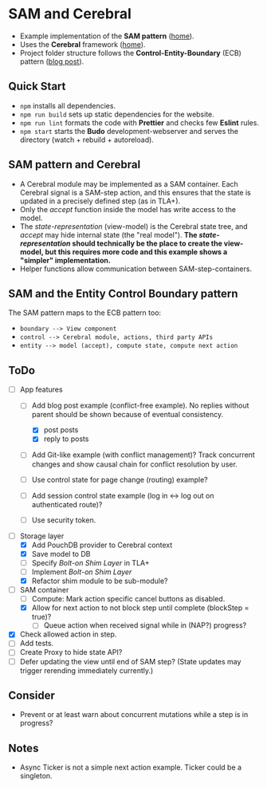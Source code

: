 # SAM and Cerebral
- Example implementation of the **SAM pattern** ([home](http://sam.js.org/)).
- Uses the **Cerebral** framework ([home](http://cerebraljs.com/)).
- Project folder structure follows the **Control-Entity-Boundary** (ECB) pattern ([blog post](http://www.adam-bien.com/roller/abien/entry/bureaucratic_design_with_java_ee)).

## Quick Start
- `npm` installs all dependencies.
- `npm run build` sets up static dependencies for the website.
- `npm run lint` formats the code with __Prettier__ and checks few __Eslint__ rules.
- `npm start` starts the __Budo__ development-webserver and serves the directory (watch + rebuild + autoreload).

## SAM pattern and Cerebral
- A Cerebral module may be implemented as a SAM container.
Each Cerebral signal is a SAM-step action, and this ensures that the state is updated in a precisely defined step (as in TLA+).
- Only the _accept_ function inside the model has write access to the model.
- The _state-representation_ (view-model) is the Cerebral state tree, and _accept_ may hide internal state (the "real model"). **The _state-representation_ should technically be the place to create the view-model, but this requires more code and this example shows a "simpler" implementation.**
- Helper functions allow communication between SAM-step-containers.

## SAM and the Entity Control Boundary pattern
The SAM pattern maps to the ECB pattern too:
- `boundary --> View component`
- `control --> Cerebral module, actions, third party APIs`
- `entity --> model (accept), compute state, compute next action`

## ToDo
- [ ] App features
  - [ ] Add blog post example (conflict-free example). No replies without parent should be shown because of eventual consistency.
    - [x] post posts
    - [x] reply to posts

  - [ ] Add Git-like example (with conflict management)? Track concurrent changes and show causal chain for conflict resolution by user.

  - [ ] Use control state for page change (routing) example?
  - [ ] Add session control state example (log in <-> log out on authenticated route)?
  - [ ] Use security token.

- [ ] Storage layer
  - [x] Add PouchDB provider to Cerebral context
  - [x] Save model to DB
  - [ ] Specify _Bolt-on Shim Layer_ in TLA+
  - [ ] Implement _Bolt-on Shim Layer_
  - [x] Refactor shim module to be sub-module?

- [ ] SAM container
  - [ ] Compute: Mark action specific cancel buttons as disabled.
  - [x] Allow for next action to not block step until complete (blockStep = true)?
    - [ ] Queue action when received signal while in (NAP?) progress?

- [x] Check allowed action in step.
- [ ] Add tests.
- [ ] Create Proxy to hide state API?
- [ ] Defer updating the view until end of SAM step? (State updates may trigger rerending immediately currently.)

## Consider
- Prevent or at least warn about concurrent mutations while a step is in progress?

## Notes
- Async Ticker is not a simple next action example. Ticker could be a singleton.
